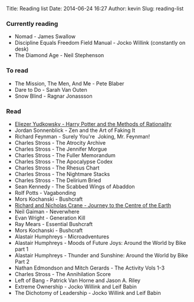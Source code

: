 Title: Reading list
Date: 2014-06-24 16:27
Author: kevin
Slug: reading-list

### Currently reading

 * Nomad - James Swallow
 * Discipline Equals Freedom Field Manual - Jocko Willink (constantly on desk)
 * The Diamond Age - Neil Stephenson

### To read

* The Mission, The Men, And Me - Pete Blaber
* Dare to Do - Sarah Van Outen
* Snow Blind - Ragnar Jonassson

### Read

* [Eliezer Yudkowsky - Harry Potter and the Methods of Rationality](http://hpmor.com/)
* Jordan Sonnenblick - Zen and the Art of Faking It
* Richard Feynman - Surely You're  Joking, Mr. Feynman!
* Charles Stross - The Atrocity Archive
* Charles Stross - The Jennifer Morgue
* Charles Stross - The Fuller Memorandum
* Charles Stross - The Apocalypse Codex
* Charles Stross - The Rhesus Chart
* Charles Stross - The Nightmare Stacks
* Charles Stross - The Delirium Bried
* Sean Kennedy - The Scabbed Wings of Abaddon
* Rolf Potts - Vagabonding
* Mors Kochanski - Bushcraft
* [Richard and Nicholas Crane - Journey to the Centre of the Earth](http://www.crazyguyonabike.com/doc/page/?page_id=134003)
* Neil Gaiman - Neverwhere
* Evan Wright - Generation Kill
* Ray Mears - Essential Bushcraft
* Mors Kochanski - Bushcraft
* Alastair Humphreys - Microadventures
* Alastair Humphreys - Moods of Future Joys: Around the World by Bike part 1
* Alastair Humphreys - Thunder and Sunshine: Around the World by Bike Part 2
* Nathan Edmondson and Mitch Gerards - The Activity Vols 1-3
* Charles Stross - The Annihilation Score
* Left of Bang - Patrick Van Horne and Jason A. Riley
* Extreme Ownership - Jocko Willink and Leif Babin
* The Dichotomy of Leadership - Jocko Willink and Leif Babin
